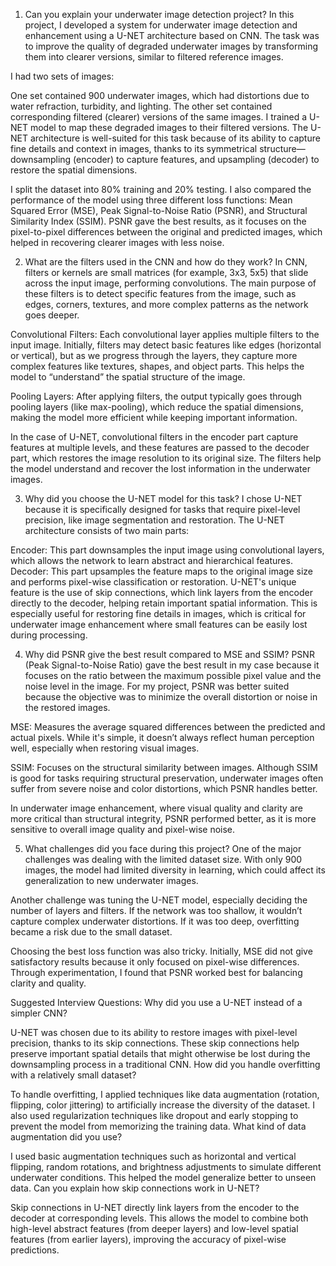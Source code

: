1. Can you explain your underwater image detection project?
In this project, I developed a system for underwater image detection and enhancement using a U-NET architecture based on CNN. The task was to improve the quality of degraded underwater images by transforming them into clearer versions, similar to filtered reference images.

I had two sets of images:

One set contained 900 underwater images, which had distortions due to water refraction, turbidity, and lighting.
The other set contained corresponding filtered (clearer) versions of the same images.
I trained a U-NET model to map these degraded images to their filtered versions. The U-NET architecture is well-suited for this task because of its ability to capture fine details and context in images, thanks to its symmetrical structure—downsampling (encoder) to capture features, and upsampling (decoder) to restore the spatial dimensions.

I split the dataset into 80% training and 20% testing. I also compared the performance of the model using three different loss functions: Mean Squared Error (MSE), Peak Signal-to-Noise Ratio (PSNR), and Structural Similarity Index (SSIM). PSNR gave the best results, as it focuses on the pixel-to-pixel differences between the original and predicted images, which helped in recovering clearer images with less noise.

2. What are the filters used in the CNN and how do they work?
In CNN, filters or kernels are small matrices (for example, 3x3, 5x5) that slide across the input image, performing convolutions. The main purpose of these filters is to detect specific features from the image, such as edges, corners, textures, and more complex patterns as the network goes deeper.

Convolutional Filters: Each convolutional layer applies multiple filters to the input image. Initially, filters may detect basic features like edges (horizontal or vertical), but as we progress through the layers, they capture more complex features like textures, shapes, and object parts. This helps the model to “understand” the spatial structure of the image.

Pooling Layers: After applying filters, the output typically goes through pooling layers (like max-pooling), which reduce the spatial dimensions, making the model more efficient while keeping important information.

In the case of U-NET, convolutional filters in the encoder part capture features at multiple levels, and these features are passed to the decoder part, which restores the image resolution to its original size. The filters help the model understand and recover the lost information in the underwater images.

3. Why did you choose the U-NET model for this task?
I chose U-NET because it is specifically designed for tasks that require pixel-level precision, like image segmentation and restoration. The U-NET architecture consists of two main parts:

Encoder: This part downsamples the input image using convolutional layers, which allows the network to learn abstract and hierarchical features.
Decoder: This part upsamples the feature maps to the original image size and performs pixel-wise classification or restoration.
U-NET's unique feature is the use of skip connections, which link layers from the encoder directly to the decoder, helping retain important spatial information. This is especially useful for restoring fine details in images, which is critical for underwater image enhancement where small features can be easily lost during processing.

4. Why did PSNR give the best result compared to MSE and SSIM?
PSNR (Peak Signal-to-Noise Ratio) gave the best result in my case because it focuses on the ratio between the maximum possible pixel value and the noise level in the image. For my project, PSNR was better suited because the objective was to minimize the overall distortion or noise in the restored images.

MSE: Measures the average squared differences between the predicted and actual pixels. While it's simple, it doesn’t always reflect human perception well, especially when restoring visual images.

SSIM: Focuses on the structural similarity between images. Although SSIM is good for tasks requiring structural preservation, underwater images often suffer from severe noise and color distortions, which PSNR handles better.

In underwater image enhancement, where visual quality and clarity are more critical than structural integrity, PSNR performed better, as it is more sensitive to overall image quality and pixel-wise noise.

5. What challenges did you face during this project?
One of the major challenges was dealing with the limited dataset size. With only 900 images, the model had limited diversity in learning, which could affect its generalization to new underwater images.

Another challenge was tuning the U-NET model, especially deciding the number of layers and filters. If the network was too shallow, it wouldn’t capture complex underwater distortions. If it was too deep, overfitting became a risk due to the small dataset.

Choosing the best loss function was also tricky. Initially, MSE did not give satisfactory results because it only focused on pixel-wise differences. Through experimentation, I found that PSNR worked best for balancing clarity and quality.

Suggested Interview Questions:
Why did you use a U-NET instead of a simpler CNN?

U-NET was chosen due to its ability to restore images with pixel-level precision, thanks to its skip connections. These skip connections help preserve important spatial details that might otherwise be lost during the downsampling process in a traditional CNN.
How did you handle overfitting with a relatively small dataset?

To handle overfitting, I applied techniques like data augmentation (rotation, flipping, color jittering) to artificially increase the diversity of the dataset. I also used regularization techniques like dropout and early stopping to prevent the model from memorizing the training data.
What kind of data augmentation did you use?

I used basic augmentation techniques such as horizontal and vertical flipping, random rotations, and brightness adjustments to simulate different underwater conditions. This helped the model generalize better to unseen data.
Can you explain how skip connections work in U-NET?

Skip connections in U-NET directly link layers from the encoder to the decoder at corresponding levels. This allows the model to combine both high-level abstract features (from deeper layers) and low-level spatial features (from earlier layers), improving the accuracy of pixel-wise predictions.

